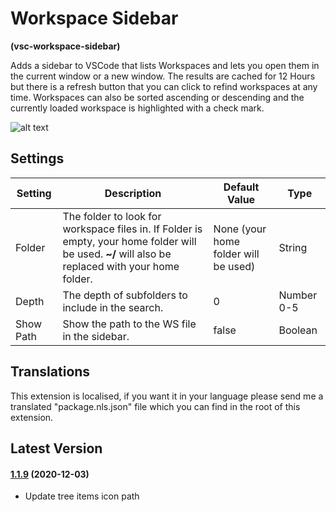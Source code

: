 # Workspace Sidebar

**(vsc-workspace-sidebar)**

Adds a sidebar to VSCode that lists Workspaces and lets you open them in the current window or a new window. The results are cached for 12 Hours but there is a refresh button that you can click to refind workspaces at any time. Workspaces can also be sorted ascending or descending and the currently loaded workspace is highlighted with a check mark.

![alt text](https://raw.githubusercontent.com/sketchbuch/vsc-workspace-sidebar/master/docs/images/preview.gif 'Workspace Sidebar Preview')

## Settings

| Setting   | Description                                                                                                                                       | Default Value                        | Type       |
| --------- | ------------------------------------------------------------------------------------------------------------------------------------------------- | ------------------------------------ | ---------- |
| Folder    | The folder to look for workspace files in. If Folder is empty, your home folder will be used. **~/** will also be replaced with your home folder. | None (your home folder will be used) | String     |
| Depth     | The depth of subfolders to include in the search.                                                                                                 | 0                                    | Number 0-5 |
| Show Path | Show the path to the WS file in the sidebar.                                                                                                      | false                                | Boolean    |

## Translations

This extension is localised, if you want it in your language please send me a translated "package.nls.json" file which you can find in the root of this extension.

## Latest Version

#### [1.1.9](https://github.com/sketchbuch/vsc-workspace-sidebar/compare/v1.1.8...v1.1.9) (2020-12-03)

- Update tree items icon path
